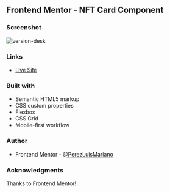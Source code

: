## Frontend Mentor - NFT Card Component

### Screenshot
![version-desk](design/)


### Links
- [Live Site ](https://perezluismariano.github.io//)

### Built with
- Semantic HTML5 markup
- CSS custom properties
- Flexbox
- CSS Grid
- Mobile-first workflow

### Author
- Frontend Mentor - [@PerezLuisMariano](https://www.frontendmentor.io/profile/PerezLuisMariano)

### Acknowledgments
Thanks to Frontend Mentor!

